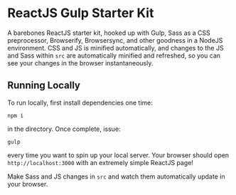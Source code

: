 # ReactJS Gulp Starter Kit

A barebones ReactJS starter kit, hooked up with Gulp, Sass as a CSS preprocessor, Browserify, Browsersync, and other goodness in a NodeJS environment. CSS and JS is minified automatically, and changes to the JS and Sass within `src` are automatically minified and refreshed, so you can see your changes in the browser instantaneously.

## Running Locally

To run locally, first install dependencies one time:

`npm i`

in the directory. Once complete, issue:

`gulp`

every time you want to spin up your local server. Your browser should open `http://localhost:3000` with an extremely simple ReactJS page!

Make Sass and JS changes in `src` and watch them automatically update in your browser.